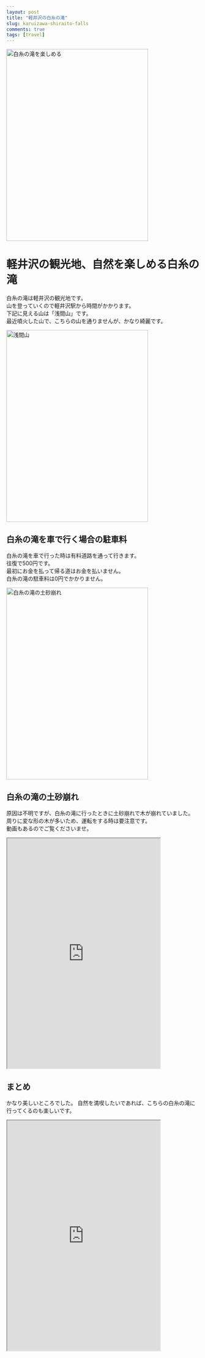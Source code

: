 ```yaml
---
layout: post
title: "軽井沢の白糸の滝"
slug: karuizawa-shiraito-falls
comments: true
tags: [travel]
---
```


<img src="https://drive.google.com/uc?export=view&id=1e53mOTrB5jJNP5F51hLA-ySE4kxBoCOE"  width="370" height="500" alt="白糸の滝を楽しめる">

# 軽井沢の観光地、自然を楽しめる白糸の滝
白糸の滝は軽井沢の観光地です。  
山を登っていくので軽井沢駅から時間がかかります。  
下記に見える山は「浅間山」です。  
最近噴火した山で、こちらの山を通りませんが、かなり綺麗です。  

<img src="https://drive.google.com/uc?export=view&id=1lGbOVPKGwwpZ0bSpnS0qflUJuRsGgOhm"  width="370" height="500" alt="浅間山">

## 白糸の滝を車で行く場合の駐車料
白糸の滝を車で行った時は有料道路を通って行きます。  
往復で500円です。  
最初にお金を払って帰る道はお金を払いません。  
白糸の滝の駐車料は0円でかかりません。  


<img src="https://drive.google.com/uc?export=view&id=14d7fvYPNnOXm1zJvD-v3RHyAe8aKkDi7"  width="370" height="500" alt="白糸の滝の土砂崩れ">

## 白糸の滝の土砂崩れ
原因は不明ですが、白糸の滝に行ったときに土砂崩れで木が崩れていました。  
周りに変な形の木が多いため、運転をする時は要注意です。  
動画もあるのでご覧くださいませ。        
  
<iframe width="400" height="600" src="https://youtube.com/embed/c3UIJLv-bzs">
</iframe>

## まとめ
かなり美しいところでした。
自然を満喫したいであれば、こちらの白糸の滝に行ってくるのも楽しいです。  

<iframe width="400" height="600" src="https://youtube.com/embed/U1X1vnCkUng">
</iframe>